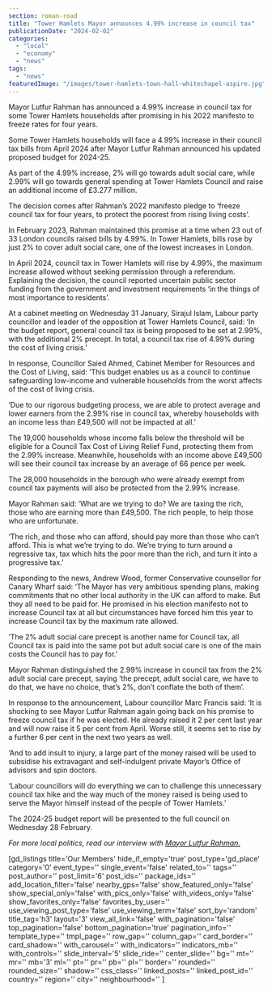 ```yaml
---
section: roman-road
title: "Tower Hamlets Mayor announces 4.99% increase in council tax"
publicationDate: "2024-02-02"
categories: 
  - "local"
  - "economy"
  - "news"
tags: 
  - "news"
featuredImage: "/images/tower-hamlets-town-hall-whitechapel-aspire.jpg"
---
```


Mayor Lutfur Rahman has announced a 4.99% increase in council tax for some Tower Hamlets households after promising in his 2022 manifesto to freeze rates for four years.

Some Tower Hamlets households will face a 4.99% increase in their council tax bills from April 2024 after Mayor Lutfur Rahman announced his updated proposed budget for 2024-25.

As part of the 4.99% increase, 2% will go towards adult social care, while 2.99% will go towards general spending at Tower Hamlets Council and raise an additional income of £3.277 million.

The decision comes after Rahman’s 2022 manifesto pledge to ‘freeze council tax for four years, to protect the poorest from rising living costs’.

In February 2023, Rahman maintained this promise at a time when 23 out of 33 London councils raised bills by 4.99%. In Tower Hamlets, bills rose by just 2% to cover adult social care, one of the lowest increases in London.

In April 2024, council tax in Tower Hamlets will rise by 4.99%, the maximum increase allowed without seeking permission through a referendum. Explaining the decision, the council reported uncertain public sector funding from the government and investment requirements ‘in the things of most importance to residents’. 

At a cabinet meeting on Wednesday 31 January, Sirajul Islam, Labour party councillor and leader of the opposition at Tower Hamlets Council, said: ‘In the budget report, general council tax is being proposed to be set at 2.99%, with the additional 2% precept. In total, a council tax rise of 4.99% during the cost of living crisis.’

In response, Councillor Saied Ahmed, Cabinet Member for Resources and the Cost of Living, said: ‘This budget enables us as a council to continue safeguarding low-income and vulnerable households from the worst affects of the cost of living crisis.

‘Due to our rigorous budgeting process, we are able to protect average and lower earners from the 2.99% rise in council tax, whereby households with an income less than £49,500 will not be impacted at all.’

The 19,000 households whose income falls below the threshold will be eligible for a Council Tax Cost of Living Relief Fund, protecting them from the 2.99% increase. Meanwhile, households with an income above £49,500 will see their council tax increase by an average of 66 pence per week.

The 28,000 households in the borough who were already exempt from council tax payments will also be protected from the 2.99% increase. 

Mayor Rahman said: ‘What are we trying to do? We are taxing the rich, those who are earning more than £49,500. The rich people, to help those who are unfortunate.

‘The rich, and those who can afford, should pay more than those who can’t afford. This is what we’re trying to do. We’re trying to turn around a regressive tax, tax which hits the poor more than the rich, and turn it into a progressive tax.’ 

Responding to the news, Andrew Wood, former Conservative counsellor for Canary Wharf said: ‘The Mayor has very ambitious spending plans, making commitments that no other local authority in the UK can afford to make. But they all need to be paid for. He promised in his election manifesto not to increase Council tax at all but circumstances have forced him this year to increase Council tax by the maximum rate allowed.

‘The 2% adult social care precept is another name for Council tax, all Council tax is paid into the same pot but adult social care is one of the main costs the Council has to pay for.’

Mayor Rahman distinguished the 2.99% increase in council tax from the 2% adult social care precept, saying ‘the precept, adult social care, we have to do that, we have no choice, that’s 2%, don’t conflate the both of them’.

In response to the announcement, Labour councillor Marc Francis said: ‘It is shocking to see Mayor Lutfur Rahman again going back on his promise to freeze council tax if he was elected. He already raised it 2 per cent last year and will now raise it 5 per cent from April. Worse still, it seems set to rise by a further 6 per cent in the next two years as well.

‘And to add insult to injury, a large part of the money raised will be used to subsidise his extravagant and self-indulgent private Mayor’s Office of advisors and spin doctors.

‘Labour councillors will do everything we can to challenge this unnecessary council tax hike and the way much of the money raised is being used to serve the Mayor himself instead of the people of Tower Hamlets.’

The 2024-25 budget report will be presented to the full council on Wednesday 28 February.

_For more local politics, read our interview with_ [_Mayor Lutfur Rahman._](https://romanroadlondon.com/mayor-lutfur-rahman-tower-hamlets-interview/)

\[gd\_listings title='Our Members' hide\_if\_empty='true' post\_type='gd\_place' category='0' event\_type='' single\_event='false' related\_to='' tags='' post\_author='' post\_limit='6' post\_ids='' package\_ids='' add\_location\_filter='false' nearby\_gps='false' show\_featured\_only='false' show\_special\_only='false' with\_pics\_only='false' with\_videos\_only='false' show\_favorites\_only='false' favorites\_by\_user='' use\_viewing\_post\_type='false' use\_viewing\_term='false' sort\_by='random' title\_tag='h3' layout='3' view\_all\_link='false' with\_pagination='false' top\_pagination='false' bottom\_pagination='true' pagination\_info='' template\_type='' tmpl\_page='' row\_gap='' column\_gap='' card\_border='' card\_shadow='' with\_carousel='' with\_indicators='' indicators\_mb='' with\_controls='' slide\_interval='5' slide\_ride='' center\_slide='' bg='' mt='' mr='' mb='3' ml='' pt='' pr='' pb='' pl='' border='' rounded='' rounded\_size='' shadow='' css\_class='' linked\_posts='' linked\_post\_id='' country='' region='' city='' neighbourhood='' \]
